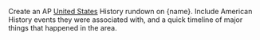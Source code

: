 Create an AP [United States](./../United-States/) History rundown on {name}. Include American History events they were associated with, and a quick timeline of major things that happened in the area.
